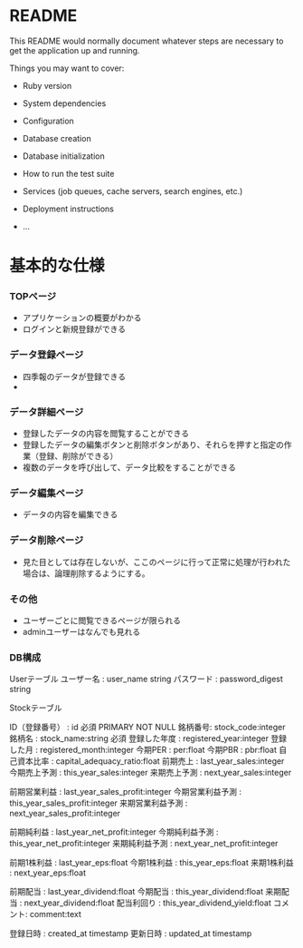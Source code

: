 # README

This README would normally document whatever steps are necessary to get the
application up and running.

Things you may want to cover:

* Ruby version

* System dependencies

* Configuration

* Database creation

* Database initialization

* How to run the test suite

* Services (job queues, cache servers, search engines, etc.)

* Deployment instructions

* ...

# 基本的な仕様

### TOPページ

* アプリケーションの概要がわかる
* ログインと新規登録ができる

### データ登録ページ

* 四季報のデータが登録できる
*

### データ詳細ページ

* 登録したデータの内容を閲覧することができる
* 登録したデータの編集ボタンと削除ボタンがあり、それらを押すと指定の作業（登録、削除ができる）
* 複数のデータを呼び出して、データ比較をすることができる

### データ編集ページ

* データの内容を編集できる

### データ削除ページ

* 見た目としては存在しないが、ここのページに行って正常に処理が行われた場合は、論理削除するようにする。

### その他

* ユーザーごとに閲覧できるページが限られる
* adminユーザーはなんでも見れる

### DB構成

Userテーブル
ユーザー名 : user_name string
パスワード : password_digest string

Stockテーブル

ID（登録番号） : id  必須 PRIMARY NOT NULL
銘柄番号: stock_code:integer
銘柄名 : stock_name:string 必須
登録した年度 : registered_year:integer
登録した月 : registered_month:integer
今期PER : per:float
今期PBR : pbr:float
自己資本比率 : capital_adequacy_ratio:float
前期売上 : last_year_sales:integer
今期売上予測 : this_year_sales:integer
来期売上予測 : next_year_sales:integer

前期営業利益 : last_year_sales_profit:integer
今期営業利益予測 : this_year_sales_profit:integer
来期営業利益予測 : next_year_sales_profit:integer

前期純利益 : last_year_net_profit:integer
今期純利益予測 : this_year_net_profit:integer
来期純利益予測 : next_year_net_profit:integer

前期1株利益 : last_year_eps:float
今期1株利益 : this_year_eps:float
来期1株利益 : next_year_eps:float

前期配当 : last_year_dividend:float
今期配当 : this_year_dividend:float
来期配当 : next_year_dividend:float
配当利回り : this_year_dividend_yield:float
コメント: comment:text

登録日時 : created_at timestamp
更新日時 : updated_at timestamp
